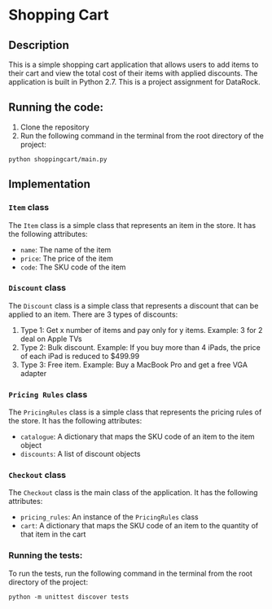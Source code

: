 # Shopping Cart

## Description

This is a simple shopping cart application that allows users to add items to their cart and view the total cost of their items with applied discounts. The application is built in Python 2.7.
This is a project assignment for DataRock.


## Running the code:

1. Clone the repository
2. Run the following command in the terminal from the root directory of the project:
```
python shoppingcart/main.py
```

## Implementation

### `Item` class

The `Item` class is a simple class that represents an item in the store. It has the following attributes:
- `name`: The name of the item
- `price`: The price of the item
- `code`: The SKU code of the item

### `Discount` class

The `Discount` class is a simple class that represents a discount that can be applied to an item. There are 3 types of discounts:

1. Type 1: Get x number of items and pay only for y items. Example: 3 for 2 deal on Apple TVs
2. Type 2: Bulk discount. Example: If you buy more than 4 iPads, the price of each iPad is reduced to $499.99
3. Type 3: Free item. Example: Buy a MacBook Pro and get a free VGA adapter

### `Pricing Rules` class

The `PricingRules` class is a simple class that represents the pricing rules of the store. It has the following attributes:
- `catalogue`: A dictionary that maps the SKU code of an item to the item object
- `discounts`: A list of discount objects

### `Checkout` class

The `Checkout` class is the main class of the application. It has the following attributes:
- `pricing_rules`: An instance of the `PricingRules` class
- `cart`: A dictionary that maps the SKU code of an item to the quantity of that item in the cart


### Running the tests:

To run the tests, run the following command in the terminal from the root directory of the project:
```
python -m unittest discover tests
```

